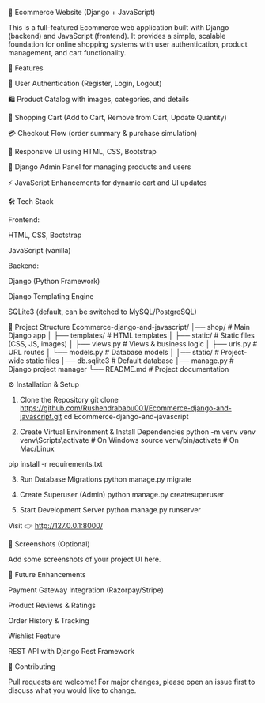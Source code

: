 🛒 Ecommerce Website (Django + JavaScript)

This is a full-featured Ecommerce web application built with Django (backend) and JavaScript (frontend).
It provides a simple, scalable foundation for online shopping systems with user authentication, product management, and cart functionality.

🚀 Features

🔐 User Authentication (Register, Login, Logout)

🛍️ Product Catalog with images, categories, and details

🛒 Shopping Cart (Add to Cart, Remove from Cart, Update Quantity)

💳 Checkout Flow (order summary & purchase simulation)

🎨 Responsive UI using HTML, CSS, Bootstrap

📂 Django Admin Panel for managing products and users

⚡ JavaScript Enhancements for dynamic cart and UI updates

🛠️ Tech Stack

Frontend:

HTML, CSS, Bootstrap

JavaScript (vanilla)

Backend:

Django (Python Framework)

Django Templating Engine

SQLite3 (default, can be switched to MySQL/PostgreSQL)

📂 Project Structure
Ecommerce-django-and-javascript/
│── shop/                # Main Django app
│   ├── templates/       # HTML templates
│   ├── static/          # Static files (CSS, JS, images)
│   ├── views.py         # Views & business logic
│   ├── urls.py          # URL routes
│   └── models.py        # Database models
│
│── static/              # Project-wide static files
│── db.sqlite3           # Default database
│── manage.py            # Django project manager
└── README.md            # Project documentation

⚙️ Installation & Setup
1. Clone the Repository
git clone https://github.com/Rushendrababu001/Ecommerce-django-and-javascript.git
cd Ecommerce-django-and-javascript

2. Create Virtual Environment & Install Dependencies
python -m venv venv
venv\Scripts\activate    # On Windows
source venv/bin/activate # On Mac/Linux

pip install -r requirements.txt

3. Run Database Migrations
python manage.py migrate

4. Create Superuser (Admin)
python manage.py createsuperuser

5. Start Development Server
python manage.py runserver


Visit 👉 http://127.0.0.1:8000/

📸 Screenshots (Optional)

Add some screenshots of your project UI here.

📌 Future Enhancements

Payment Gateway Integration (Razorpay/Stripe)

Product Reviews & Ratings

Order History & Tracking

Wishlist Feature

REST API with Django Rest Framework

🤝 Contributing

Pull requests are welcome! For major changes, please open an issue first to discuss what you would like to change.
